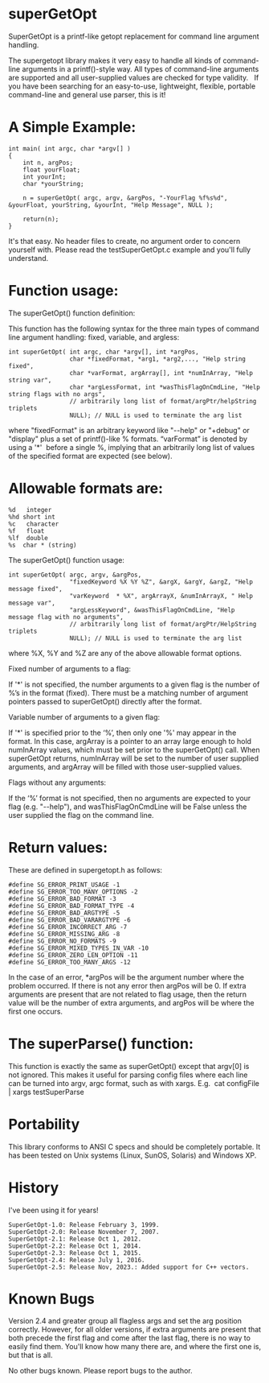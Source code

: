superGetOpt
===========

SuperGetOpt is a printf-like getopt replacement for command line argument handling.

The supergetopt library makes it very easy to handle all kinds of command-line arguments in a printf()-style way. 
All types of command-line arguments are supported and all user-supplied values are checked for type validity.
 
If you have been searching for an easy-to-use, lightweight, flexible, portable command-line and general use parser, this is it!

A Simple Example:
=================


    int main( int argc, char *argv[] )
    {
        int n, argPos;
        float yourFloat;
        int yourInt;
        char *yourString;

        n = superGetOpt( argc, argv, &argPos, "-YourFlag %f%s%d", &yourFloat, yourString, &yourInt, "Help Message", NULL );

        return(n);
    }


It's that easy. No header files to create, no argument order to concern yourself with.
Please read the testSuperGetOpt.c example and you'll fully understand.

Function usage:
===============

The superGetOpt() function definition:


This function has the following syntax for the three main types of command line argument handling: fixed, variable, and argless:


    int superGetOpt( int argc, char *argv[], int *argPos,
                     char *fixedFormat, *arg1, *arg2,..., "Help string fixed",
                     char *varFormat, argArray[], int *numInArray, "Help string var",
                     char *argLessFormat, int *wasThisFlagOnCmdLine, "Help string flags with no args",
                     // arbitrarily long list of format/argPtr/helpString triplets
                     NULL); // NULL is used to terminate the arg list


where "fixedFormat" is an arbitrary keyword like "--help" or "+debug" or "display" plus
a set of printf()-like % formats. “varFormat” is denoted by using a '*'  before a single %, implying that an arbitrarily long list of values of the specified format are expected (see below). 

Allowable formats are: 
======================

    %d   integer
    %hd short int
    %c   character
    %f   float
    %lf  double
    %s  char * (string)


The superGetOpt() function usage:


    int superGetOpt( argc, argv, &argPos,
                     "fixedKeyword %X %Y %Z", &argX, &argY, &argZ, "Help message fixed",
                     "varKeyword  * %X", argArrayX, &numInArrayX, " Help message var",
                     "argLessKeyword", &wasThisFlagOnCmdLine, "Help message flag with no arguments",
                     // arbitrarily long list of format/argPtr/HelpString triplets
                     NULL); // NULL is used to terminate the arg list


where %X, %Y and %Z are any of the above allowable format options.

Fixed number of arguments to a flag:

If '*' is not specified, the number arguments to a given flag is the number of %’s in the format (fixed). There must be a matching number of argument pointers passed to superGetOpt() directly after the format.

Variable number of arguments to a given flag:

If '*' is specified prior to the ‘%’, then only one '%' may appear in the format. In this case, argArray is a pointer to an array large enough to hold numInArray values, which must be set prior to the superGetOpt() call. When superGetOpt returns, numInArray will be set to the number of user supplied arguments, and argArray will be filled with those user-supplied values.

Flags without any arguments:

If the ‘%’ format is not specified, then no arguments are expected to your flag (e.g. "--help"), 
and wasThisFlagOnCmdLine will be False unless the user supplied the flag on the command line.


Return values:
==============

These are defined in supergetopt.h as follows:

    #define SG_ERROR_PRINT_USAGE -1
    #define SG_ERROR_TOO_MANY_OPTIONS -2
    #define SG_ERROR_BAD_FORMAT -3
    #define SG_ERROR_BAD_FORMAT_TYPE -4
    #define SG_ERROR_BAD_ARGTYPE -5
    #define SG_ERROR_BAD_VARARGTYPE -6
    #define SG_ERROR_INCORRECT_ARG -7
    #define SG_ERROR_MISSING_ARG -8
    #define SG_ERROR_NO_FORMATS -9
    #define SG_ERROR_MIXED_TYPES_IN_VAR -10
    #define SG_ERROR_ZERO_LEN_OPTION -11
    #define SG_ERROR_TOO_MANY_ARGS -12
    
In the case of an error, *argPos will be the argument number where the problem occurred. If there is not 
any error then argPos will be 0. If extra arguments are present that are not related to flag usage, then the return value will be the number of extra arguments, and argPos will be where the first one occurs.


The superParse() function:
==========================

This function is exactly the same as superGetOpt() except that argv[0] is not ignored. This makes it useful for parsing config files where each line can be turned into argv, argc format, such as with xargs. E.g.  cat configFile | xargs testSuperParse


Portability
===========

This library conforms to ANSI C specs and should be completely portable. It has been tested on Unix systems (Linux, SunOS, Solaris) and Windows XP.

History
=======

I've been using it for years!

    SuperGetOpt-1.0: Release February 3, 1999.
    SuperGetOpt-2.0: Release November 7, 2007.
    SuperGetOpt-2.1: Release Oct 1, 2012.
    SuperGetOpt-2.2: Release Oct 1, 2014.
    SuperGetOpt-2.3: Release Oct 1, 2015.
    SuperGetOpt-2.4: Release July 1, 2016.
    SuperGetOpt-2.5: Release Nov, 2023.: Added support for C++ vectors.


Known Bugs
==========

Version 2.4 and greater group all flagless args and set the arg position correctly. However, for all older versions, if extra arguments are present that both precede the first flag and come after the last flag, there is no way to easily find them. You'll know how many there are, and where the first one is, but that is all.

No other bugs known. Please report bugs to the author.
